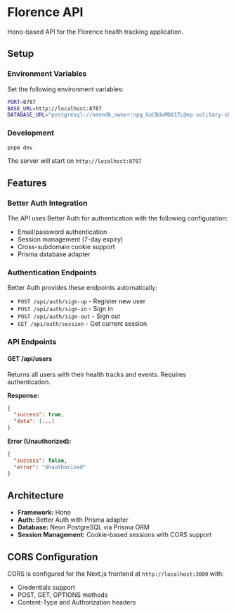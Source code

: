 # Florence API

Hono-based API for the Florence health tracking application.

## Setup

### Environment Variables

Set the following environment variables:

```bash
PORT=8787
BASE_URL=http://localhost:8787
DATABASE_URL="postgresql://neondb_owner:npg_GoCBUvMD81TL@ep-solitary-shadow-abktkit3-pooler.eu-west-2.aws.neon.tech/neondb?sslmode=require"
```

### Development

```bash
pnpm dev
```

The server will start on `http://localhost:8787`

## Features

### Better Auth Integration

The API uses Better Auth for authentication with the following configuration:

- Email/password authentication
- Session management (7-day expiry)
- Cross-subdomain cookie support
- Prisma database adapter

### Authentication Endpoints

Better Auth provides these endpoints automatically:

- `POST /api/auth/sign-up` - Register new user
- `POST /api/auth/sign-in` - Sign in
- `POST /api/auth/sign-out` - Sign out
- `GET /api/auth/session` - Get current session

### API Endpoints

#### GET /api/users

Returns all users with their health tracks and events. Requires authentication.

**Response:**

```json
{
  "success": true,
  "data": [...]
}
```

**Error (Unauthorized):**

```json
{
  "success": false,
  "error": "Unauthorized"
}
```

## Architecture

- **Framework:** Hono
- **Auth:** Better Auth with Prisma adapter
- **Database:** Neon PostgreSQL via Prisma ORM
- **Session Management:** Cookie-based sessions with CORS support

## CORS Configuration

CORS is configured for the Next.js frontend at `http://localhost:3000` with:

- Credentials support
- POST, GET, OPTIONS methods
- Content-Type and Authorization headers
